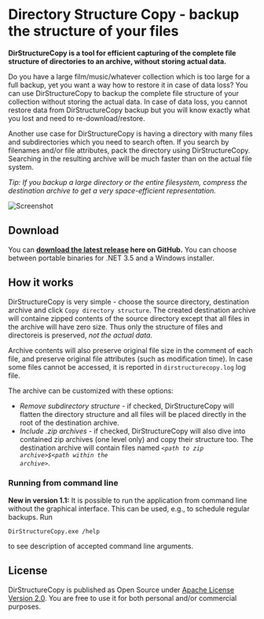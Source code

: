 Directory Structure Copy - backup the structure of your files
================

**DirStructureCopy is a tool for efficient capturing of the complete file structure of directories to an archive, without storing actual data.**

Do you have a large film/music/whatever collection which is too large for a full backup, yet you want a way how to restore it in case of data loss? You can use DirStructureCopy to backup the complete file structure of your collection without storing the actual data. In case of data loss, you cannot restore data from DirStructureCopy backup but you will know exactly what you lost and need to re-download/restore.

Another use case for DirStructureCopy is having a directory with many files and subdirectories which you need to search often. If you search by filenames and/or file attributes, pack the directory using DirStructureCopy. Searching in the resulting archive will be much faster than on the actual file system. 

*Tip: If you backup a large directory or the entire filesystem, compress the destination archive to get a very space-efficient representation.*

![Screenshot](https://sourceforge.net/p/dirstructurecpy/screenshot/screenshot.png)

Download
--------

You can **[download the latest release](https://github.com/feynmanix/DirStructureCopy/releases/latest) here on GitHub.** You can choose between portable binaries for .NET 3.5 and a Windows installer.


How it works
------------
DirStructureCopy is very simple - choose the source directory, destination archive and click `Copy directory structure`. The created destination archive will containe zipped contents of the source directory except that all files in the archive will have zero size. Thus only the structure of files and directoreis is preserved, *not the actual data*. 

Archive contents will also preserve original file size in the comment of each file, and preserve original file attributes (such as modification time). In case some files cannot be accessed, it is reported in `dirstructurecopy.log` log file.


The archive can be customized with these options:

* *Remove subdirectory structure* - if checked, DirStructureCopy will flatten the directory structure and all files will be placed directly in the root of the destination archive.
* *Include .zip archives* - if checked, DirStructureCopy will also dive into contained zip archives (one level only) and copy their structure too. The destination archive will contain files named <code>*&lt;path to zip archive&gt;$&lt;path within the archive&gt;*</code>.

### Running from command line

**New in version 1.1:** It is possible to run the application from command line without the graphical interface. This can be used, e.g., to schedule regular backups. Run

    DirStructureCopy.exe /help
    
to see description of accepted command line arguments.



License
-------

DirStructureCopy is published as Open Source under [Apache License Version 2.0](http://www.apache.org/licenses/LICENSE-2.0.html). You are free to use it for both personal and/or commercial purposes.
